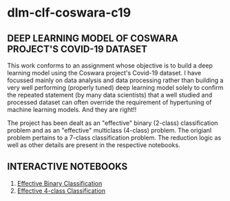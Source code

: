 <h1>dlm-clf-coswara-c19</h1>

<h2>DEEP LEARNING MODEL OF COSWARA PROJECT'S COVID-19 DATASET</h2>
<p>
  This work conforms to an assignment whose objective is to build a deep learning model using the Coswara project's Covid-19 dataset. I have focussed mainly on data analysis and data processing rather than building a very well performing (properly tuned) deep learning model solely to confirm the repeated statement (by many data scientists) that a well studied and processed dataset can often override the requirement of hypertuning of machine learning models. And they are right!!
</p>
<p>
  The project has been dealt as an "effective" binary (2-class) classification problem and as an "effective" multiclass (4-class) problem. The origianl problem pertains to a 7-class classification problem. The reduction logic as well as other details are present in the respective notebooks.
</p>

<h2>INTERACTIVE NOTEBOOKS</h2>

  1. [Effective Binary Classification](https://mybinder.org/v2/gh/Tirthankar-Dutta-2016/dlm-clf-coswara-c19/7298394b4fd9d3f67fe96430e0f22d9c7e3053f6)
  2. [Effective 4-class Classification]()
